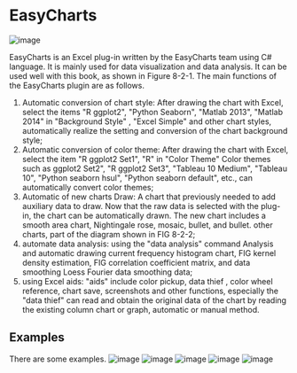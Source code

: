 # EasyCharts

![image](https://github.com/EasyChart/EasyCharts/blob/master/Pics/UI.png)

EasyCharts is an Excel plug-in written by the EasyCharts team using C# language. It is mainly used for data visualization and data analysis. It can be used well with this book, as shown in Figure 8-2-1. The main functions of the EasyCharts plugin are as follows. 

1. Automatic conversion of chart style: After drawing the chart with Excel, select the items "R ggplot2", "Python Seaborn", "Matlab 2013", "Matlab 2014" in "Background Style" , "Excel Simple" and other chart styles, automatically realize the setting and conversion of the chart background style; 
2. Automatic conversion of color theme: After drawing the chart with Excel, select the item "R ggplot2 Set1", "R" in "Color Theme" Color themes such as ggplot2 Set2", "R ggplot2 Set3", "Tableau 10 Medium", "Tableau 10", "Python seaborn hsul", "Python seaborn default", etc., can automatically convert color themes; 
3. Automatic of new charts Draw: A chart that previously needed to add auxiliary data to draw. Now that the raw data is selected with the plug-in, the chart can be automatically drawn. The new chart includes a smooth area chart, Nightingale rose, mosaic, bullet, and bullet. other charts, part of the diagram shown in FIG 8-2-2; 
4. automate data analysis: using the "data analysis" command Analysis and automatic drawing current frequency histogram chart, FIG kernel density estimation, FIG correlation coefficient matrix, and data smoothing Loess Fourier data smoothing data; 
5. using Excel aids: "aids" include color pickup, data thief , color wheel reference, chart save, screenshots and other functions, especially the "data thief" can read and obtain the original data of the chart by reading the existing column chart or graph, automatic or manual method. 

## Examples
There are some examples.
![image](https://github.com/EasyChart/EasyCharts/blob/master/Pics/e1.png)
![image](https://github.com/EasyChart/EasyCharts/blob/master/Pics/e2.png)
![image](https://github.com/EasyChart/EasyCharts/blob/master/Pics/e3.png)
![image](https://github.com/EasyChart/EasyCharts/blob/master/Pics/e4.png)
![image](https://github.com/EasyChart/EasyCharts/blob/master/Pics/e5.png)
